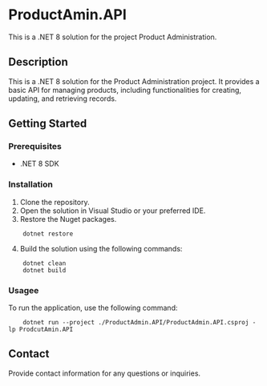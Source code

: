 # ProductAmin.API

This is a .NET 8 solution for the project Product Administration.

## Description

This is a .NET 8 solution for the Product Administration project. It provides a basic API for managing products, including functionalities for creating, updating, and retrieving records.

## Getting Started

### Prerequisites

- .NET 8 SDK

### Installation

1. Clone the repository.
2. Open the solution in Visual Studio or your preferred IDE.
3. Restore the Nuget packages.

```
    dotnet restore    
```

4. Build the solution using the following commands:

```
    dotnet clean
    dotnet build
```

### Usagee

To run the application, use the following command:

```
    dotnet run --project ./ProductAdmin.API/ProductAdmin.API.csproj -lp ProdcutAmin.API
```




## Contact

Provide contact information for any questions or inquiries.

